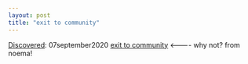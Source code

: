 ```yaml
---
layout: post
title: "exit to community"
---
```

[Discovered](http://rolandtanglao.com/2020/07/29/p1-blogthis-checkvist-list-links-to-blog/): 07september2020 [exit to community](https://www.noemamag.com/exit-to-community/) <---- why not? from noema!
